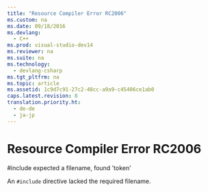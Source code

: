 ```yaml
---
title: "Resource Compiler Error RC2006"
ms.custom: na
ms.date: 09/18/2016
ms.devlang: 
  - C++
ms.prod: visual-studio-dev14
ms.reviewer: na
ms.suite: na
ms.technology: 
  - devlang-csharp
ms.tgt_pltfrm: na
ms.topic: article
ms.assetid: 1c9d7c91-27c2-48cc-a9a9-c45406ce1ab0
caps.latest.revision: 8
translation.priority.ht: 
  - de-de
  - ja-jp
---
```

# Resource Compiler Error RC2006
\#include expected a filename, found 'token'  
  
 An `#include` directive lacked the required filename.